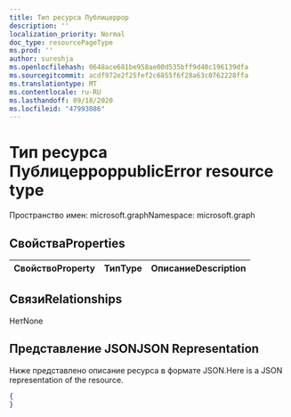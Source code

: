 ```yaml
---
title: Тип ресурса Публицеррор
description: ''
localization_priority: Normal
doc_type: resourcePageType
ms.prod: ''
author: sureshja
ms.openlocfilehash: 0648ace681be958ae00d535bff9d40c196139dfa
ms.sourcegitcommit: acdf972e2f25fef2c6855f6f28a63c0762228ffa
ms.translationtype: MT
ms.contentlocale: ru-RU
ms.lasthandoff: 09/18/2020
ms.locfileid: "47993086"
---
```

# <a name="publicerror-resource-type"></a><span data-ttu-id="5fbaf-102">Тип ресурса Публицеррор</span><span class="sxs-lookup"><span data-stu-id="5fbaf-102">publicError resource type</span></span>

<span data-ttu-id="5fbaf-103">Пространство имен: microsoft.graph</span><span class="sxs-lookup"><span data-stu-id="5fbaf-103">Namespace: microsoft.graph</span></span>

## <a name="properties"></a><span data-ttu-id="5fbaf-104">Свойства</span><span class="sxs-lookup"><span data-stu-id="5fbaf-104">Properties</span></span>
|<span data-ttu-id="5fbaf-105">Свойство</span><span class="sxs-lookup"><span data-stu-id="5fbaf-105">Property</span></span>|<span data-ttu-id="5fbaf-106">Тип</span><span class="sxs-lookup"><span data-stu-id="5fbaf-106">Type</span></span>|<span data-ttu-id="5fbaf-107">Описание</span><span class="sxs-lookup"><span data-stu-id="5fbaf-107">Description</span></span>|
|:---|:---|:---|

## <a name="relationships"></a><span data-ttu-id="5fbaf-108">Связи</span><span class="sxs-lookup"><span data-stu-id="5fbaf-108">Relationships</span></span>
<span data-ttu-id="5fbaf-109">Нет</span><span class="sxs-lookup"><span data-stu-id="5fbaf-109">None</span></span>
## <a name="json-representation"></a><span data-ttu-id="5fbaf-110">Представление JSON</span><span class="sxs-lookup"><span data-stu-id="5fbaf-110">JSON Representation</span></span>
<span data-ttu-id="5fbaf-111">Ниже представлено описание ресурса в формате JSON.</span><span class="sxs-lookup"><span data-stu-id="5fbaf-111">Here is a JSON representation of the resource.</span></span>
<!--{
  "blockType": "resource",
  "@odata.type": "microsoft.graph.publicError"
}-->
``` json
{
}
```

